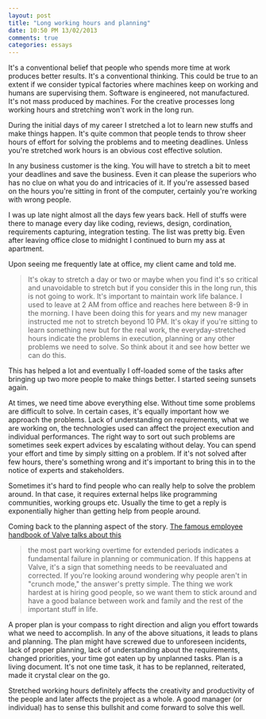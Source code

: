 ```yaml
---
layout: post
title: "Long working hours and planning"
date: 10:50 PM 13/02/2013
comments: true
categories: essays
---
```


It's a conventional belief that people who spends more time at work produces better results. It's a conventional thinking. This could be true to an extent if we consider typical factories where machines keep on working and humans are supervising them. Software is engineered, not manufactured. It's not mass produced by machines. For the creative processes long working hours and stretching won't work in the long run.

During the initial days of my career I stretched a lot to learn new stuffs and make things happen. It's quite common that people tends to throw sheer hours of effort for solving the problems and to meeting deadlines. Unless you're stretched work hours is an obvious cost effective solution.

In any business customer is the king. You will have to stretch a bit to meet your deadlines and save the business. Even it can please the superiors who has no clue on what you do and intricacies of it. If you're assessed based on the hours you're sitting in front of the computer, certainly you're working with wrong people.

I was up late night almost all the days few years back. Hell of stuffs were there to manage every day like coding, reviews, design, cordination, requirements capturing, integration testing. The list was pretty big. Even after leaving office close to midnight I continued to burn my ass at apartment.

Upon seeing me frequently late at office, my client came and told me. 

> It's okay to stretch a day or two or maybe when you find it's so critical and unavoidable to stretch but if you consider this in the long run, this is not going to work. It's important to maintain work life balance. I used to leave at 2 AM from office and reaches here between 8-9 in the morning. I have been doing this for years and my new manager instructed me not to stretch beyond 10 PM. It's okay if you're sitting to learn something new but for the real work, the everyday-stretched hours indicate the problems in execution, planning or any other problems we need to solve. So think about it and see how better we can do this.

This has helped a lot and eventually I off-loaded some of the tasks after bringing up two more people to make things better. I started seeing sunsets again.

At times, we need time above everything else. Without time some problems are difficult to solve. In certain cases, it's equally important how we approach the problems. Lack of understanding on requirements, what we are working on, the technologies used can affect the project execution and individual performances. The right way to sort out such problems are sometimes seek expert advices by escalating without delay. You can spend your effort and time by simply sitting on a problem. If it's not solved after few hours, there's something wrong and it's important to bring this in to the notice of experts and stakeholders.

Sometimes it's hard to find people who can really help to solve the problem around. In that case, it requires external helps like programming communities, working groups etc. Usually the time to get a reply is exponentially higher than getting help from people around.

Coming back to the planning aspect of the story. [The famous employee handbook of Valve talks about this](http://www.valvesoftware.com/company/Valve_Handbook_LowRes.pdf)

> the most part working overtime for extended periods indicates a fundamental failure in planning or communication. If this happens at Valve, it's a sign that something needs to be reevaluated and corrected. If you're looking around wondering why people aren't in "crunch mode," the answer's pretty simple. The thing we work hardest at is hiring good people, so we want them to stick around and have a good balance between work and family and the rest of the important stuff in life.

A proper plan is your compass to right direction and align you effort towards what we need to accomplish. In any of the above situations, it leads to plans and planning. The plan might have screwed due to unforeseen incidents, lack of proper planning, lack of understanding about the requirements, changed priorities, your time got eaten up by unplanned tasks. Plan is a living document. It's not one time task, it has to be replanned, reiterated, made it crystal clear on the go.  

Stretched working hours definitely affects the creativity and productivity of the people and later affects the project as a whole. A good manager (or individual) has to sense this bullshit and come forward to solve this well.
